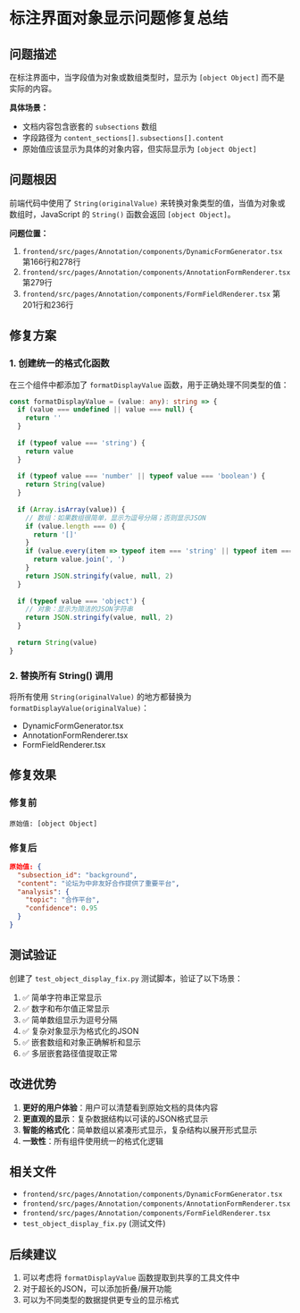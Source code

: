 # 标注界面对象显示问题修复总结

## 问题描述

在标注界面中，当字段值为对象或数组类型时，显示为 `[object Object]` 而不是实际的内容。

**具体场景：**
- 文档内容包含嵌套的 `subsections` 数组
- 字段路径为 `content_sections[].subsections[].content`
- 原始值应该显示为具体的对象内容，但实际显示为 `[object Object]`

## 问题根因

前端代码中使用了 `String(originalValue)` 来转换对象类型的值，当值为对象或数组时，JavaScript 的 `String()` 函数会返回 `[object Object]`。

**问题位置：**
1. `frontend/src/pages/Annotation/components/DynamicFormGenerator.tsx` 第166行和278行
2. `frontend/src/pages/Annotation/components/AnnotationFormRenderer.tsx` 第279行 
3. `frontend/src/pages/Annotation/components/FormFieldRenderer.tsx` 第201行和236行

## 修复方案

### 1. 创建统一的格式化函数

在三个组件中都添加了 `formatDisplayValue` 函数，用于正确处理不同类型的值：

```typescript
const formatDisplayValue = (value: any): string => {
  if (value === undefined || value === null) {
    return ''
  }
  
  if (typeof value === 'string') {
    return value
  }
  
  if (typeof value === 'number' || typeof value === 'boolean') {
    return String(value)
  }
  
  if (Array.isArray(value)) {
    // 数组：如果数组很简单，显示为逗号分隔；否则显示JSON
    if (value.length === 0) {
      return '[]'
    }
    if (value.every(item => typeof item === 'string' || typeof item === 'number')) {
      return value.join(', ')
    }
    return JSON.stringify(value, null, 2)
  }
  
  if (typeof value === 'object') {
    // 对象：显示为简洁的JSON字符串
    return JSON.stringify(value, null, 2)
  }
  
  return String(value)
}
```

### 2. 替换所有 String() 调用

将所有使用 `String(originalValue)` 的地方都替换为 `formatDisplayValue(originalValue)`：

- DynamicFormGenerator.tsx
- AnnotationFormRenderer.tsx  
- FormFieldRenderer.tsx

## 修复效果

### 修复前
```
原始值: [object Object]
```

### 修复后
```json
原始值: {
  "subsection_id": "background",
  "content": "论坛为中非友好合作提供了重要平台",
  "analysis": {
    "topic": "合作平台", 
    "confidence": 0.95
  }
}
```

## 测试验证

创建了 `test_object_display_fix.py` 测试脚本，验证了以下场景：

1. ✅ 简单字符串正常显示
2. ✅ 数字和布尔值正常显示  
3. ✅ 简单数组显示为逗号分隔
4. ✅ 复杂对象显示为格式化的JSON
5. ✅ 嵌套数组和对象正确解析和显示
6. ✅ 多层嵌套路径值提取正常

## 改进优势

1. **更好的用户体验**：用户可以清楚看到原始文档的具体内容
2. **更直观的显示**：复杂数据结构以可读的JSON格式显示
3. **智能的格式化**：简单数组以紧凑形式显示，复杂结构以展开形式显示
4. **一致性**：所有组件使用统一的格式化逻辑

## 相关文件

- `frontend/src/pages/Annotation/components/DynamicFormGenerator.tsx`
- `frontend/src/pages/Annotation/components/AnnotationFormRenderer.tsx`
- `frontend/src/pages/Annotation/components/FormFieldRenderer.tsx`
- `test_object_display_fix.py` (测试文件)

## 后续建议

1. 可以考虑将 `formatDisplayValue` 函数提取到共享的工具文件中
2. 对于超长的JSON，可以添加折叠/展开功能
3. 可以为不同类型的数据提供更专业的显示格式 